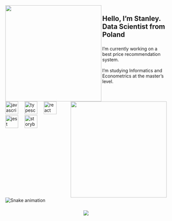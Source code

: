 <img align="left" height="300" src="https://www.sages.pl/static/a8f4acd4e816c603693f88012cf586ec/153b5/obraz1_714b5cde73.webp"  />

###

<h2 align="left">Hello, I’m Stanley. Data Scientist from Poland</h2>

###

<p align="left">I’m currently working on a best price recommendation system.<br><br>I’m studying Informatics and Econometrics at the master’s level.</p>

###

<img align="right" height="300" src="https://clevertap.com/wp-content/uploads/2019/01/data-science-in-marketing-post-venn-diagram.jpg"  />

###

<div align="left">
  <img src="https://cdn.jsdelivr.net/gh/devicons/devicon/icons/javascript/javascript-original.svg" height="40" alt="javascript logo"  />
  <img width="12" />
  <img src="https://cdn.jsdelivr.net/gh/devicons/devicon/icons/typescript/typescript-original.svg" height="40" alt="typescript logo"  />
  <img width="12" />
  <img src="https://cdn.jsdelivr.net/gh/devicons/devicon/icons/react/react-original.svg" height="40" alt="react logo"  />
  <img width="12" />
  <img src="https://cdn.jsdelivr.net/gh/devicons/devicon/icons/jest/jest-plain.svg" height="40" alt="jest logo"  />
  <img width="12" />
  <img src="https://cdn.jsdelivr.net/gh/devicons/devicon/icons/storybook/storybook-original.svg" height="40" alt="storybook logo"  />
</div>

###

<br clear="both">

<img src="https://raw.githubusercontent.com/Kieil/Kieil/output/snake.svg" alt="Snake animation" />

###

<div align="center">
  <img src="https://profile-counter.glitch.me/Kieil/count.svg?"  />
</div>

###
